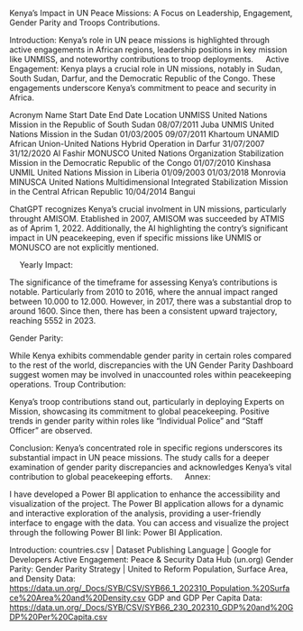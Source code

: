 Kenya’s Impact in UN Peace Missions: A Focus on Leadership, Engagement, Gender Parity and Troops Contributions. 



Introduction: 
Kenya’s role in UN peace missions is highlighted through active engagements in African regions, leadership positions in key mission like UNMISS, and noteworthy contributions to troop deployments. 
 
Active Engagement:
Kenya plays a crucial role in UN missions, notably in Sudan, South Sudan, Darfur, and the Democratic Republic of the Congo. These engagements underscore Kenya’s commitment to peace and security in Africa. 
 

Acronym	Name	Start Date	End Date	Location
UNMISS	United Nations Mission in the Republic of South Sudan	08/07/2011		Juba
UNMIS	United Nations Mission in the Sudan	01/03/2005	09/07/2011	Khartoum
UNAMID	African Union-United Nations Hybrid Operation in Darfur	31/07/2007	31/12/2020	Al Fashir
MONUSCO	United Nations Organization Stabilization Mission in the Democratic Republic of the Congo	01/07/2010		Kinshasa
UNMIL	United Nations Mission in Liberia	01/09/2003	01/03/2018	Monrovia
MINUSCA	United Nations Multidimensional Integrated Stabilization Mission in the Central African Republic	10/04/2014		Bangui


ChatGPT recognizes Kenya’s crucial involment in UN missions, particularly throught AMISOM. Etablished in 2007, AMISOM was succeeded by ATMIS as of Aprim 1, 2022. Additionally, the AI highlighting the contry’s significant impact in UN peacekeeping, even if specific missions like UNMIS or MONUSCO are not explicitly mentioned. 

 
Yearly Impact: 
 
The significance of the timeframe for assessing Kenya’s contributions is notable. Particularly from 2010 to 2016, where the annual impact ranged between 10.000 to 12.000. However, in 2017, there was a substantial drop to around 1600. Since then, there has been a consistent upward trajectory, reaching 5552 in 2023. 

Gender Parity:
 
While Kenya exhibits commendable gender parity in certain roles compared to the rest of the world, discrepancies with the UN Gender Parity Dashboard suggest women may be involved in unaccounted roles within peacekeeping operations. 
Troup Contribution:
 

Kenya’s troop contributions stand out, particularly in deploying Experts on Mission, showcasing its commitment to global peacekeeping. Positive trends in gender parity within roles like “Individual Police” and “Staff Officer” are observed. 
 
Conclusion: 
Kenya’s concentrated role in specific regions underscores its substantial impact in UN peace missions. The study calls for a deeper examination of gender parity discrepancies and acknowledges Kenya’s vital contribution to global peacekeeping efforts.
 
Annex:

I have developed a Power BI application to enhance the accessibility and visualization of the project. The Power BI application allows for a dynamic and interactive exploration of the analysis, providing a user-friendly interface to engage with the data. You can access and visualize the project through the following Power BI link: Power BI Application. 

Introduction: countries.csv  |  Dataset Publishing Language  |  Google for Developers
Active Engagement: Peace & Security Data Hub (un.org)
Gender Parity: Gender Parity Strategy | United to Reform
Population, Surface Area, and Density Data: https://data.un.org/_Docs/SYB/CSV/SYB66_1_202310_Population,%20Surface%20Area%20and%20Density.csv
GDP and GDP Per Capita Data: https://data.un.org/_Docs/SYB/CSV/SYB66_230_202310_GDP%20and%20GDP%20Per%20Capita.csv
